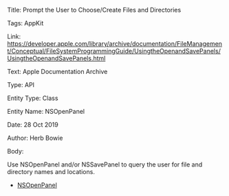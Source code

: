 Title:  Prompt the User to Choose/Create Files and Directories

Tags:   AppKit

Link:   https://developer.apple.com/library/archive/documentation/FileManagement/Conceptual/FileSystemProgrammingGuide/UsingtheOpenandSavePanels/UsingtheOpenandSavePanels.html

Text:   Apple Documentation Archive

Type:   API

Entity Type: Class

Entity Name: NSOpenPanel

Date:   28 Oct 2019

Author: Herb Bowie

Body: 

Use NSOpenPanel and/or NSSavePanel to query the user for file and directory names and locations. 

* [NSOpenPanel](https://developer.apple.com/documentation/appkit/nsopenpanel)
